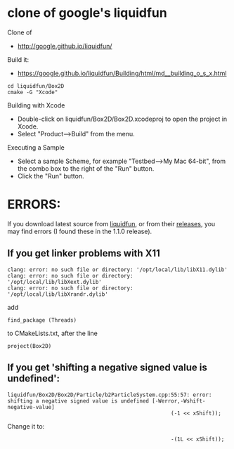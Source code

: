 
# clone of google's liquidfun

Clone of
- http://google.github.io/liquidfun/


Build it:
- https://google.github.io/liquidfun/Building/html/md__building_o_s_x.html

```
cd liquidfun/Box2D
cmake -G "Xcode"
```

Building with Xcode
- Double-click on liquidfun/Box2D/Box2D.xcodeproj to open the project in Xcode.
- Select "Product-->Build" from the menu.

Executing a Sample
- Select a sample Scheme, for example "Testbed-->My Mac 64-bit", from the combo box to the right of the "Run" button.
- Click the "Run" button.






# ERRORS:

If you download latest source from [liquidfun](http://google.github.io/liquidfun/), or from their [releases](https://github.com/google/liquidfun/releases), you may find errors (I found these in the 1.1.0 release).

## If you get linker problems with X11
```
clang: error: no such file or directory: '/opt/local/lib/libX11.dylib'
clang: error: no such file or directory: '/opt/local/lib/libXext.dylib'
clang: error: no such file or directory: '/opt/local/lib/libXrandr.dylib'
```

add
```
find_package (Threads)
```
to CMakeLists.txt, after the line
```
project(Box2D)
```

## If you get 'shifting a negative signed value is undefined':
```
liquidfun/Box2D/Box2D/Particle/b2ParticleSystem.cpp:55:57: error: shifting a negative signed value is undefined [-Werror,-Wshift-negative-value]
                                                    (-1 << xShift));
```
Change it to:
```
                                                    -(1L << xShift));
```

